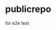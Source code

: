 # publicrepo
for e2e test















































































































































































































































































































































































































































































































































